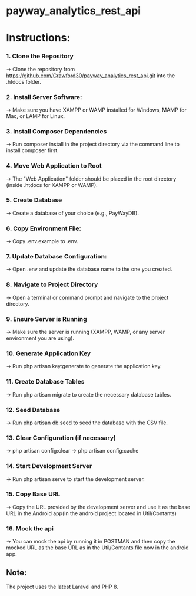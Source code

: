 
# payway_analytics_rest_api


# Instructions:

### 1. Clone the Repository
-> Clone the repository from https://github.com/Crawford30/payway_analytics_rest_api.git into the .htdocs folder.

### 2. Install Server Software:
-> Make sure you have XAMPP or WAMP installed for Windows, MAMP for Mac, or LAMP for Linux.

### 3. Install Composer Dependencies
-> Run composer install in the project directory via the command line to install composer first.

### 4. Move Web Application to Root
-> The "Web Application" folder should be placed in the root directory (inside .htdocs for XAMPP or WAMP).

### 5. Create Database
-> Create a database of your choice (e.g., PayWayDB).

### 6. Copy Environment File:
-> Copy .env.example to .env.

### 7. Update Database Configuration:
-> Open .env and update the database name to the one you created.

### 8. Navigate to Project Directory
-> Open a terminal or command prompt and navigate to the project directory.

### 9. Ensure Server is Running
-> Make sure the server is running (XAMPP, WAMP, or any server environment you are using).

### 10. Generate Application Key
-> Run php artisan key:generate to generate the application key.

### 11. Create Database Tables
-> Run php artisan migrate to create the necessary database tables.

### 12. Seed Database
-> Run php artisan db:seed to seed the database with the CSV file.

### 13. Clear Configuration (if necessary)
-> php artisan config:clear
-> php artisan config:cache

### 14. Start Development Server
-> Run php artisan serve to start the development server.

### 15. Copy Base URL
-> Copy the URL provided by the development server and use it as the base URL in the Android app(In the android project located in Util/Contants)

### 16. Mock the api
-> You can mock the api by running it in POSTMAN and then copy the mocked URL as the base URL as in the Util/Contants file now in the android app.


## Note:
The project uses the latest Laravel and PHP 8.


